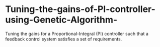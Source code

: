# Tuning-the-gains-of-PI-controller-using-Genetic-Algorithm-
Tuning the gains for a Proportional-Integral (PI) controller such that a feedback control system satisfies a set of requirements.
